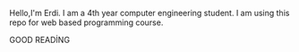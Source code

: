 Hello,I'm Erdi.
I am a 4th year computer engineering student.
I am using this repo for web based programming course.

GOOD READİNG
